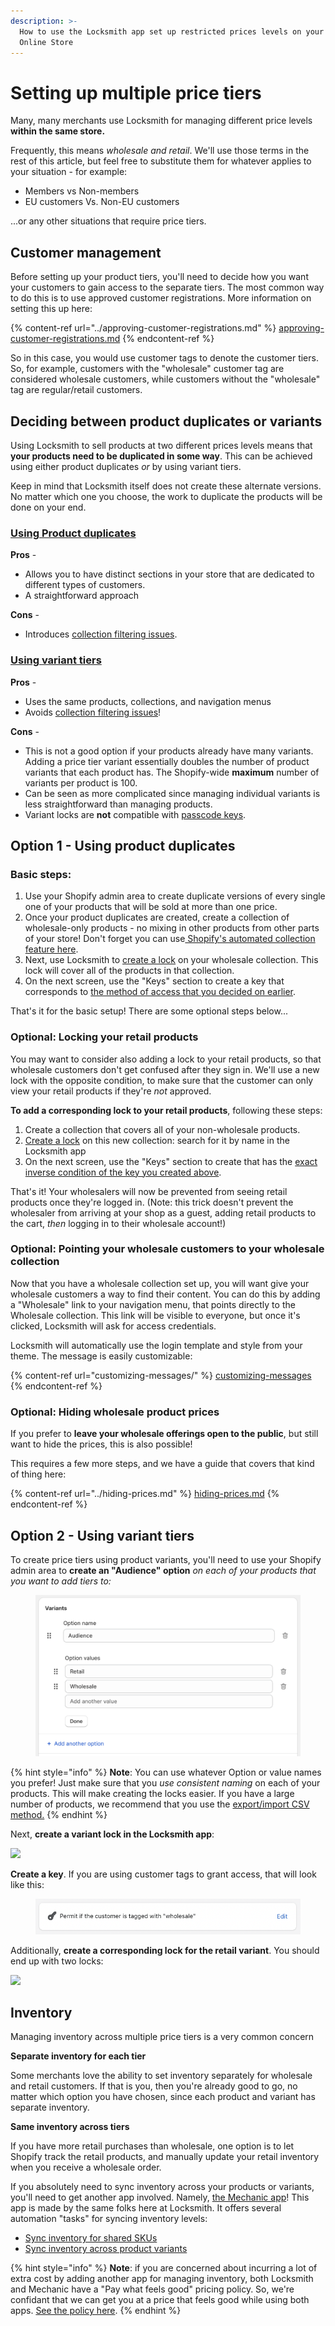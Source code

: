 ```yaml
---
description: >-
  How to use the Locksmith app set up restricted prices levels on your Shopify
  Online Store
---
```


# Setting up multiple price tiers

Many, many merchants use Locksmith for managing different price levels **within the same store.**

Frequently, this means _wholesale and retail_. We'll use those terms in the rest of this article, but feel free to substitute them for whatever applies to your situation - for example:

* Members vs Non-members
* EU customers Vs. Non-EU customers

...or any other situations that require price tiers.

## **Customer management**

Before setting up your product tiers, you'll need to decide how you want your customers to gain access to the separate tiers. The most common way to do this is to use approved customer registrations. More information on setting this up here:

{% content-ref url="../approving-customer-registrations.md" %}
[approving-customer-registrations.md](../approving-customer-registrations.md)
{% endcontent-ref %}

So in this case, you would use customer tags to denote the customer tiers. So, for example, customers with the "wholesale" customer tag are considered wholesale customers, while customers without the "wholesale" tag are regular/retail customers.

## **Deciding between product duplicates or variants**&#x20;

Using Locksmith to sell products at two different prices levels means that **your products need to be duplicated in some way**. This can be achieved using either product duplicates _or_ by using variant tiers.&#x20;

Keep in mind that Locksmith itself does not create these alternate versions. No matter which one you choose, the work to duplicate the products will be done on your end.

### [**Using Product duplicates**](price-tiers.md#using-product-duplicates)

**Pros** -

* Allows you to have distinct sections in your store that are dedicated to different types of customers.&#x20;
* A straightforward approach

**Cons** -

* Introduces [collection filtering issues](../../faqs/faq-i-see-blank-spaces-in-my-collections-and-or-searches-when-locking.md).

### [**Using variant tiers**](price-tiers.md#using-variants)

**Pros** -&#x20;

* Uses the same products, collections, and navigation menus
* Avoids [collection filtering issues](../../faqs/faq-i-see-blank-spaces-in-my-collections-and-or-searches-when-locking.md)!

**Cons** -

* This is not a good option if your products already have many variants. Adding a price tier variant essentially doubles the number of product variants that each product has. The Shopify-wide **maximum** number of variants per product is 100.
* Can be seen as more complicated since managing individual variants is less straightforward than managing products.&#x20;
* Variant locks are **not** compatible with [passcode keys](../../keys/passcode-keys.md).&#x20;

## Option 1 - Using product duplicates <a href="#using-product-duplicates" id="using-product-duplicates"></a>

### Basic steps:

1. Use your Shopify admin area to create duplicate versions of every single one of your products that will be sold at more than one price.&#x20;
2. Once your product duplicates are created, create a collection of wholesale-only products - no mixing in other products from other parts of your store! Don't forget you can use[ Shopify's automated collection feature here](https://help.shopify.com/en/manual/products/collections/automated-collections).
3. Next, use Locksmith to [create a lock](../../basics/creating-locks.md) on your wholesale collection. This lock will cover all of the products in that collection.
4. On the next screen, use the "Keys" section to create a key that corresponds to [the method of access that you decided on earlier](price-tiers.md#customer-management).

That's it for the basic setup! There are some optional steps below...

### Optional: Locking your retail products

You may want to consider also adding a lock to your retail products, so that wholesale customers don't get confused after they sign in. We'll use a new lock with the opposite condition, to make sure that the customer can only view your retail products if they're  _not_ approved.

**To add a corresponding lock to your retail products**, following these steps:

1. Create a collection that covers all of your non-wholesale products.&#x20;
2. [Create a lock](../../basics/creating-locks.md) on this new collection: search for it by name in the Locksmith app
3. On the next screen, use the "Keys" section to create that has the [exact inverse condition of the key you created above](../../keys/more/inverting-conditions-in-locksmith.md).

That's it! Your wholesalers will now be prevented from seeing retail products once they're logged in. (Note: this trick doesn't prevent the wholesaler from arriving at your shop as a guest, adding retail products to the cart,  _then_ logging in to their wholesale account!)

### **Optional: Pointing your wholesale customers to your wholesale collection**

Now that you have a wholesale collection set up, you will want give your wholesale customers a way to find their content. You can do this by adding a "Wholesale" link to your navigation menu, that points directly to the Wholesale collection. This link will be visible to everyone, but once it's clicked, Locksmith will ask for access credentials.

Locksmith will automatically use the login template and style from your theme. The message is easily customizable:

{% content-ref url="customizing-messages/" %}
[customizing-messages](customizing-messages/)
{% endcontent-ref %}

### Optional: Hiding wholesale product prices

If you prefer to **leave your wholesale offerings open to the public**, but still want to hide the prices, this is also possible!&#x20;

This requires a few more steps, and we have a guide that covers that kind of thing here:

{% content-ref url="../hiding-prices.md" %}
[hiding-prices.md](../hiding-prices.md)
{% endcontent-ref %}

## Option 2 - Using variant tiers <a href="#using-variants" id="using-variants"></a>

To create price tiers using product variants, you'll need to use your Shopify admin area to **create an "Audience" option** _on each of your products that you want to add tiers to:_

<figure><img src="../../.gitbook/assets/Screenshot 2024-01-07 at 8.34.36 PM.png" alt=""><figcaption></figcaption></figure>

{% hint style="info" %}
**Note**: You can use whatever Option or value names you prefer! Just make sure that you _use consistent naming_ on each of your products. This will make creating the locks easier. If you have a large number of products, we recommend that you use the [export/import CSV method.](https://help.shopify.com/en/manual/products/import-export)
{% endhint %}

Next, **create a variant lock in the Locksmith app**:

![](https://d33v4339jhl8k0.cloudfront.net/docs/assets/5ddd799f2c7d3a7e9ae472fc/images/623f9cf4c1688a6d26a79d99/file-NA1ytkqrFL.png)

**Create a key**. If you are using customer tags to grant access, that will look like this:

<figure><img src="../../.gitbook/assets/isTaggedWithWholesale.png" alt=""><figcaption></figcaption></figure>

Additionally, **create a corresponding lock for the retail variant**. You should end up with two locks:

![](https://d33v4339jhl8k0.cloudfront.net/docs/assets/5ddd799f2c7d3a7e9ae472fc/images/623f9eea2ce7ed0fb0919f63/file-qZ4NUAbzkJ.png)

## Inventory

Managing inventory across multiple price tiers is a very common concern

**Separate inventory for each tier**

Some merchants love the ability to set inventory separately for wholesale and retail customers. If that is you, then you're already good to go, no matter which option you have chosen, since each product and variant has separate inventory.

**Same inventory across tiers**

If you have more retail purchases than wholesale, one option is to let Shopify track the retail products, and manually update your retail inventory when you receive a wholesale order.

If you absolutely need to sync inventory across your products or variants, you'll need to get another app involved. Namely, [the Mechanic app](https://apps.shopify.com/mechanic)! This app is made by the same folks here at Locksmith. It offers several automation "tasks" for syncing inventory levels:

* [Sync inventory for shared SKUs](https://usemechanic.com/task/sync-inventory-for-shared-skus)
* [Sync inventory across product variants](https://usemechanic.com/task/sync-inventory-across-product-variants)

{% hint style="info" %}
**Note**: if you are concerned about incurring a lot of extra cost by adding another app for managing inventory, both Locksmith and Mechanic have a "Pay what feels good" pricing policy. So, we're confidant that we can get you at a price that feels good while using both apps. [See the policy here](../../policies/pricing.md).
{% endhint %}
